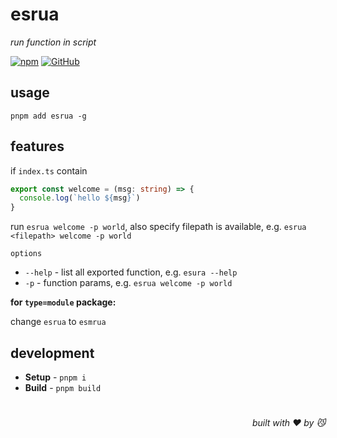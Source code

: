 # esrua
*run function in script*

[![npm](https://img.shields.io/npm/v/esrua)](https://github.com/JiangWeixian/esrua/tree/master) [![GitHub](https://img.shields.io/npm/l/esrua)](https://github.com/JiangWeixian/esrua/tree/master)


## usage

```console
pnpm add esrua -g
```

## features

if `index.ts` contain

```ts
export const welcome = (msg: string) => {
  console.log(`hello ${msg}`)
}
```

run `esrua welcome -p world`, also specify filepath is available, e.g. `esrua <filepath> welcome -p world`

`options`

- `--help` - list all exported function, e.g. `esura --help`
- `-p` - function params, e.g. `esrua welcome -p world`

**for `type=module` package:**

change `esrua` to `esmrua`

## development

- **Setup** - `pnpm i`
- **Build** - `pnpm build`

# 
<div align='right'>

*built with ❤️ by 😼*

</div>